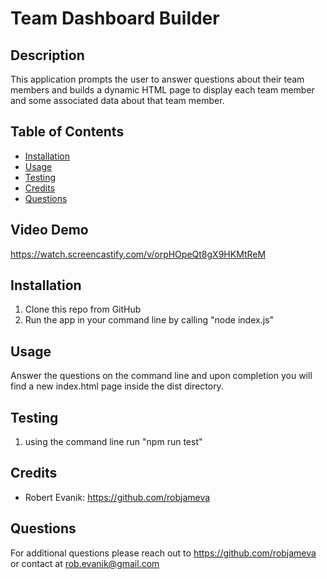 # Team Dashboard Builder

## Description 

This application prompts the user to answer questions about their team members and builds a dynamic HTML page to display each team member and some associated data about that team member.


## Table of Contents 

* [Installation](#installation)
* [Usage](#usage)
* [Testing](#testing)
* [Credits](#credits)
* [Questions](#Questions)

## Video Demo
https://watch.screencastify.com/v/orpHOpeQt8gX9HKMtReM

## Installation

1. Clone this repo from GitHub
1. Run the app in your command line by calling "node index.js"


## Usage 

Answer the questions on the command line and upon completion you will find a new index.html page inside the dist directory.


## Testing
1. using the command line run "npm run test"


## Credits

* Robert Evanik: https://github.com/robjameva


## Questions

For additional questions please reach out to  https://github.com/robjameva or contact at rob.evanik@gmail.com

